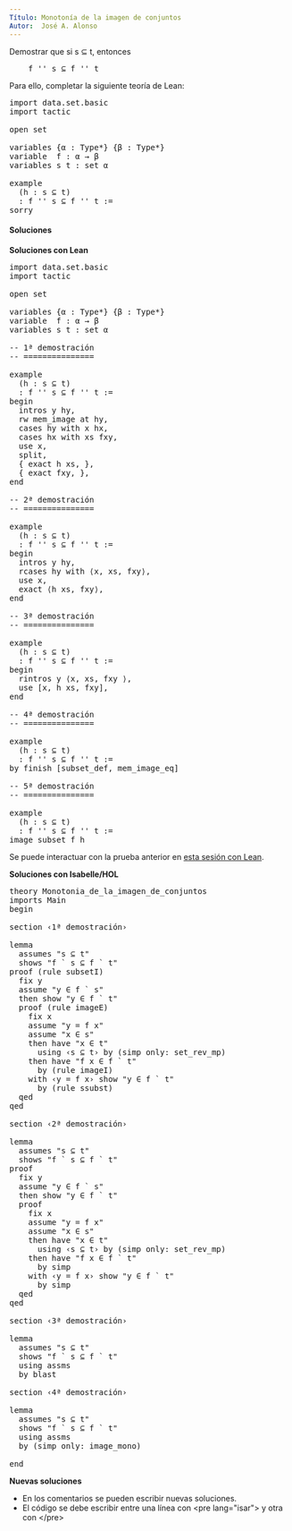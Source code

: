 ```yaml
---
Título: Monotonía de la imagen de conjuntos
Autor:  José A. Alonso
---
```


Demostrar que si s ⊆ t, entonces
<pre lang="text">
    f '' s ⊆ f '' t
</pre>

Para ello, completar la siguiente teoría de Lean:

<pre lang="lean">
import data.set.basic
import tactic

open set

variables {α : Type*} {β : Type*}
variable  f : α → β
variables s t : set α

example
  (h : s ⊆ t)
  : f '' s ⊆ f '' t :=
sorry
</pre>

<h4>Soluciones</h4>
<!--more-->

**Soluciones con Lean**

<pre lang="lean">
import data.set.basic
import tactic

open set

variables {α : Type*} {β : Type*}
variable  f : α → β
variables s t : set α

-- 1ª demostración
-- ===============

example
  (h : s ⊆ t)
  : f '' s ⊆ f '' t :=
begin
  intros y hy,
  rw mem_image at hy,
  cases hy with x hx,
  cases hx with xs fxy,
  use x,
  split,
  { exact h xs, },
  { exact fxy, },
end

-- 2ª demostración
-- ===============

example
  (h : s ⊆ t)
  : f '' s ⊆ f '' t :=
begin
  intros y hy,
  rcases hy with ⟨x, xs, fxy⟩,
  use x,
  exact ⟨h xs, fxy⟩,
end

-- 3ª demostración
-- ===============

example
  (h : s ⊆ t)
  : f '' s ⊆ f '' t :=
begin
  rintros y ⟨x, xs, fxy ⟩,
  use [x, h xs, fxy],
end

-- 4ª demostración
-- ===============

example
  (h : s ⊆ t)
  : f '' s ⊆ f '' t :=
by finish [subset_def, mem_image_eq]

-- 5ª demostración
-- ===============

example
  (h : s ⊆ t)
  : f '' s ⊆ f '' t :=
image_subset f h
</pre>

Se puede interactuar con la prueba anterior en [esta sesión con Lean](https://bit.ly/3x3Gjew).

**Soluciones con Isabelle/HOL**

<pre lang="isar">
theory Monotonia_de_la_imagen_de_conjuntos
imports Main
begin

section ‹1ª demostración›

lemma
  assumes "s ⊆ t"
  shows "f ` s ⊆ f ` t"
proof (rule subsetI)
  fix y
  assume "y ∈ f ` s"
  then show "y ∈ f ` t"
  proof (rule imageE)
    fix x
    assume "y = f x"
    assume "x ∈ s"
    then have "x ∈ t"
      using ‹s ⊆ t› by (simp only: set_rev_mp)
    then have "f x ∈ f ` t"
      by (rule imageI)
    with ‹y = f x› show "y ∈ f ` t"
      by (rule ssubst)
  qed
qed

section ‹2ª demostración›

lemma
  assumes "s ⊆ t"
  shows "f ` s ⊆ f ` t"
proof
  fix y
  assume "y ∈ f ` s"
  then show "y ∈ f ` t"
  proof
    fix x
    assume "y = f x"
    assume "x ∈ s"
    then have "x ∈ t"
      using ‹s ⊆ t› by (simp only: set_rev_mp)
    then have "f x ∈ f ` t"
      by simp
    with ‹y = f x› show "y ∈ f ` t"
      by simp
  qed
qed

section ‹3ª demostración›

lemma
  assumes "s ⊆ t"
  shows "f ` s ⊆ f ` t"
  using assms
  by blast

section ‹4ª demostración›

lemma
  assumes "s ⊆ t"
  shows "f ` s ⊆ f ` t"
  using assms
  by (simp only: image_mono)

end
</pre>

**Nuevas soluciones**
<ul>
<li>En los comentarios se pueden escribir nuevas soluciones.
<li>El código se debe escribir entre una línea con &#60;pre lang=&quot;isar&quot;&#62; y otra con &#60;/pre&#62;
</ul>
